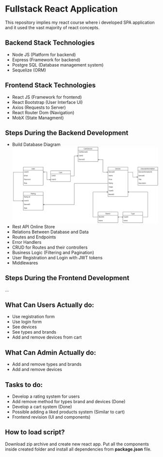 # Fullstack React Application
This repository implies my react course where i developed SPA application and it used the vast majority of react concepts.

## Backend Stack Technologies
* Node JS (Platform for backend)
* Express (Framework for backend)
* Postgre SQL (Database management system)
* Sequelize (ORM)

## Frontend Stack Technologies
* React JS (Framework for frontend)
* React Bootstrap (User Interface UI)
* Axios (Requests to Server)
* React Router Dom (Navigation)
* MobX (State Managment)

## Steps During the Backend Development
* Build Database Diagram
![alt text](https://github.com/dmitriyhulpe/Store/blob/main/base/Store%20Diagram.png)
* Rest API Online Store
* Relations Between Database and Data
* Routes and Endpoints
* Error Handlers
* CRUD for Routes and their controllers
* Business Logic (Filtering and Pagination)
* User Registration and Login with JWT tokens
* Middlewares

## Steps During the Frontend Development

...

## What Can Users Actually do:
* Use registration form
* Use login form
* See devices
* See types and brands
* Add and remove devices from cart

## What Can Admin Actually do:
* Add and remove types and brands
* Add and remove devices

## Tasks to do:
* Develop a rating system for users
* Add remove method for types brand and devices (Done)
* Develop a cart system (Done)
* Possible adding a liked products system (Similar to cart)
* Frontend revision (UI and components)

## How to load script?
Download zip archive and create new react app. Put all the components inside created folder and install all dependencies from **package.json** file.
